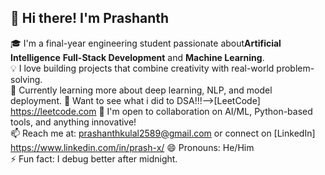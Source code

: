 ## 👋 Hi there! I'm Prashanth

🎓 I'm a final-year engineering student passionate about**Artificial Intelligence** **Full-Stack Development** and **Machine Learning**.  
💡 I love building projects that combine creativity with real-world problem-solving.  
🌱 Currently learning more about deep learning, NLP, and model deployment.
🎢 Want to see what i did to DSA!!!-->[LeetCode] https://leetcode.com
🤝 I'm open to collaboration on AI/ML, Python-based tools, and anything innovative!  
📫 Reach me at: prashanthkulal2589@gmail.com or connect on [LinkedIn] https://www.linkedin.com/in/prash-x/ 
😄 Pronouns: He/Him  
⚡ Fun fact: I debug better after midnight.


<!---
Prashanth-000/Prashanth-000 is a ✨ special ✨ repository because its `README.md` (this file) appears on your GitHub profile.
You can click the Preview link to take a look at your changes.
--->
